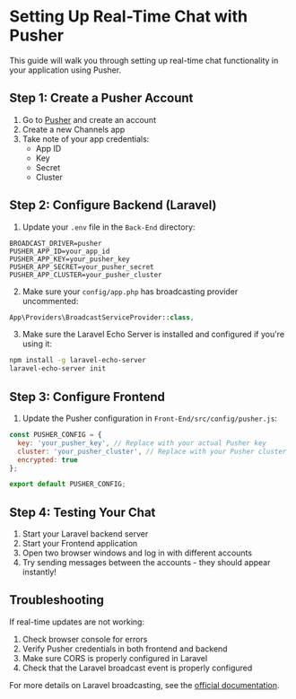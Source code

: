 # Setting Up Real-Time Chat with Pusher

This guide will walk you through setting up real-time chat functionality in your application using Pusher.

## Step 1: Create a Pusher Account

1. Go to [Pusher](https://pusher.com/) and create an account
2. Create a new Channels app
3. Take note of your app credentials:
   - App ID
   - Key
   - Secret
   - Cluster

## Step 2: Configure Backend (Laravel)

1. Update your `.env` file in the `Back-End` directory:

```
BROADCAST_DRIVER=pusher
PUSHER_APP_ID=your_app_id
PUSHER_APP_KEY=your_pusher_key
PUSHER_APP_SECRET=your_pusher_secret
PUSHER_APP_CLUSTER=your_pusher_cluster
```

2. Make sure your `config/app.php` has broadcasting provider uncommented:

```php
App\Providers\BroadcastServiceProvider::class,
```

3. Make sure the Laravel Echo Server is installed and configured if you're using it:

```bash
npm install -g laravel-echo-server
laravel-echo-server init
```

## Step 3: Configure Frontend

1. Update the Pusher configuration in `Front-End/src/config/pusher.js`:

```javascript
const PUSHER_CONFIG = {
  key: 'your_pusher_key', // Replace with your actual Pusher key
  cluster: 'your_pusher_cluster', // Replace with your Pusher cluster
  encrypted: true
};

export default PUSHER_CONFIG;
```

## Step 4: Testing Your Chat

1. Start your Laravel backend server
2. Start your Frontend application
3. Open two browser windows and log in with different accounts
4. Try sending messages between the accounts - they should appear instantly!

## Troubleshooting

If real-time updates are not working:

1. Check browser console for errors
2. Verify Pusher credentials in both frontend and backend
3. Make sure CORS is properly configured in Laravel
4. Check that the Laravel broadcast event is properly configured

For more details on Laravel broadcasting, see the [official documentation](https://laravel.com/docs/10.x/broadcasting). 